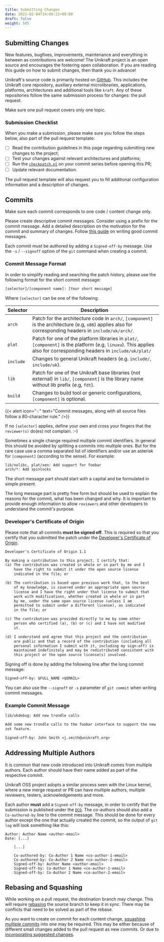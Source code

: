 ```yaml
---
title: Submitting Changes
date: 2022-02-04T14:09:21+09:00
draft: false
weight: 505
---
```


## Submitting Changes

New features, bugfixes, improvements, maintenance and everything in between as contributions are welcome!
The Unikraft project is an open source and encourages the fostering open collaboration.
If you are reading this guide on how to submit changes, then thank you in advance!

Unikraft's source code is primarily hosted on [GitHub](https://github.com).
This includes the Unikraft core repository, auxiliary external microlibraries, applications, platforms, architectures and additional tools like `kraft`.
Any of these repositories follow the same submission process for changes: the pull request.

Make sure one pull request covers only one topic.

### Submission Checklist

When you make a submission, please make sure you follow the steps below, also part of the pull request template:

- [ ] Read the contribution guidelines in this page regarding submitting new changes to the project;
- [ ] Test your changes against relevant architectures and platforms;
- [ ] Run the [`checkpatch.pl`](https://github.com/unikraft/unikraft/blob/staging/support/scripts/checkpatch.pl) on your commit series before opening this PR;
- [ ] Update relevant documentation.

The pull request template will also request you to fill additional configuration information and a description of changes.

## Commits

Make sure each commit corresponds to one code / content change only.

Please create descriptive commit messages.
Consider using a prefix for the commit message.
Add a detailed description on the motivation for the commit and summary of changes.
Follow [this guide](https://cbea.ms/git-commit/) on writing good commit messages.

Each commit must be authored by adding a `Signed-off-by` message.
Use the `-s` / `--signoff` option of the `git` command when creating a commit.

### Commit Message Format

In order to simplify reading and searching the patch history, please use the following format for the short commit message:

```txt
[selector]/[component name]: [Your short message]
```

Where `[selector]` can be one of the following:

| Selector    | Description                                                                                                                                                           |
|-------------|-----------------------------------------------------------------------------------------------------------------------------------------------------------------------|
| `arch`      | Patch for the architecture code in `arch/`,  `[component]` is the architecture (e.g, `x86`) applies also for corresponding headers in `include/uk/arch/`.             |
| `plat`      | Patch for one of the platform libraries in `plat/`, `[component]` is the platform (e.g, `linuxu`).  This applies also for corresponding headers in `include/uk/plat/` |
| `include`   | Changes to general Unikraft headers (e.g. `include/`, `include/uk`).                                                                                                   |
| `lib`       | Patch for one of the Unikraft base libraries (not external) in `lib/`, `[component]` is the library name without lib prefix (e.g, `fdt`).                             |
| `build`     | Changes to build tool or generic configurations, `[component]` is optional.                                                                                         |

{{< alert icon="💡" text="Commit messages, along with all source files follow a 80-character rule." />}}

If no `[selector]` applies, define your own and cross your fingers that the `reviewer(s)` do(es) not complain. :-)

Sometimes a single change required multiple commit identifiers.
In general this should be avoided by splitting a commits into multiple ones.
But for the rare case use a comma separated list of identifiers and/or use an asterisk for `[component]` (according to the sense).
For example:

```txt
lib/nolibc, plat/xen: Add support for foobar
arch/*: Add spinlocks
```

The short message part should start with a capital and be formulated in simple present.

The long message part is pretty free form but should be used to explain the reasons for the commit, what has been changed and why.
It is important to provide enough information to allow `reviewers` and other developers to understand the commit's purpose.

### Developer's Certificate of Origin

Please note that all commits **must be signed off**.
This is required so that you certify that you submitted the patch under the [Developer's Certificate of Origin](https://www.kernel.org/doc/html/latest/process/submitting-patches.html#developer-s-certificate-of-origin-1-1).

```txt
Developer's Certificate of Origin 1.1

By making a contribution to this project, I certify that:
(a) The contribution was created in whole or in part by me and I
    have the right to submit it under the open source license
    indicated in the file; or

(b) The contribution is based upon previous work that, to the best
    of my knowledge, is covered under an appropriate open source
    license and I have the right under that license to submit that
    work with modifications, whether created in whole or in part
    by me, under the same open source license (unless I am
    permitted to submit under a different license), as indicated
    in the file; or

(c) The contribution was provided directly to me by some other
    person who certified (a), (b) or (c) and I have not modified
    it.

(d) I understand and agree that this project and the contribution
    are public and that a record of the contribution (including all
    personal information I submit with it, including my sign-off) is
    maintained indefinitely and may be redistributed consistent with
    this project or the open source license(s) involved.
```

Signing off is done by adding the following line after the long commit message:

```txt
Signed-off-by: $FULL_NAME <$EMAIL>
```

You can also use the `--signoff` or `-s` parameter of `git commit` when writing commit messages.

### Example Commit Message

```txt
lib/ukdebug: Add new trondle calls

Add some new trondle calls to the foobar interface to support the new
zot feature.

Signed-off-by: John Smith <j.smith@unikraft.org>
```

## Addressing Multiple Authors

It is common that new code introduced into Unikraft comes from multiple authors.
Each author should have their name added as part of the respective commit.

Unikraft OSS project adopts a similar process seen with the Linux kernel, where a new merge request or PR can have multiple authors, multiple reviewers, testers, acknowledgements and more.

Each author **must** add a `Signed-off-by` message, in order to certify that the submission is published under the [`DCO`](docs/contributing/submitting-changes/#developers-certificate-of-origin).
The co-authors should also add a `Co-authored-by` line to the commit message.
This should be done for every author except the one that actually created the commit, so the output of `git log` will look something like this:

```console
Author: Author Name <author-email>
Date: [...]

    [...]

    Co-authored-by: Co-Author 1 Name <co-author-1-email>
    Co-authored-by: Co-Author 2 Name <co-author-2-email>
    Signed-off-by: Author Name <author-email>
    Signed-off-by: Co-Author 1 Name <co-author-1-email>
    Signed-off-by: Co-Author 2 Name <co-author-2-email>
```

## Rebasing and Squashing

While working on a pull request, the destination branch may change.
This will require [rebasing](https://docs.github.com/en/get-started/using-git/about-git-rebase) the source branch to keep it in sync.
There may be conflicts that need to be solved as part of the rebase.

As you want to create on commit for each content change, [squashing multiple commits](https://docs.github.com/en/desktop/contributing-and-collaborating-using-github-desktop/managing-commits/squashing-commits) into one may be required.
This may be either because of different small changes added to the pull request as new commits.
Or due to [incorporating suggested changes](docs/contributing/suggest-changes).
